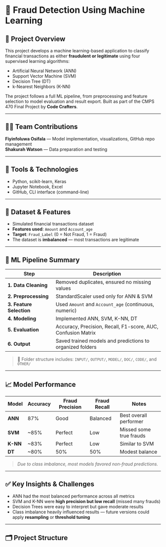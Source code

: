 # 🧠 Fraud Detection Using Machine Learning

## 📌 Project Overview
This project develops a machine learning-based application to classify financial transactions as either **fraudulent or legitimate** using four supervised learning algorithms:  
- Artificial Neural Network (ANN)  
- Support Vector Machine (SVM)  
- Decision Tree (DT)  
- k-Nearest Neighbors (K-NN)  

The project follows a full ML pipeline, from preprocessing and feature selection to model evaluation and result export. Built as part of the CMPS 470 Final Project by **Code Crafters**.

---

## 👨‍💻 Team Contributions
**Fiyinfoluwa Osifala** — Model implementation, visualizations, GitHub repo management  
**Shakurah Watson** — Data preparation and testing

---

## 🧰 Tools & Technologies
- Python, scikit-learn, Keras
- Jupyter Notebook, Excel
- GitHub, CLI interface (command-line)

---

## 🧪 Dataset & Features
- Simulated financial transactions dataset  
- **Features used**: `Amount` and `Account_age`  
- **Target**: `Fraud_Label` (0 = Not Fraud, 1 = Fraud)  
- The dataset is **imbalanced** — most transactions are legitimate

---

## 🔄 ML Pipeline Summary

| Step               | Description |
|--------------------|-------------|
| **1. Data Cleaning** | Removed duplicates, ensured no missing values |
| **2. Preprocessing** | StandardScaler used only for ANN & SVM |
| **3. Feature Selection** | Used `Amount` and `Account_age` (continuous, numeric) |
| **4. Modeling** | Implemented ANN, SVM, K-NN, DT |
| **5. Evaluation** | Accuracy, Precision, Recall, F1-score, AUC, Confusion Matrix |
| **6. Output** | Saved trained models and predictions to organized folders |

> 📁 Folder structure includes: `INPUT/`, `OUTPUT/`, `MODEL/`, `DOC/`, `CODE/`, and `OTHER/`

---

## 📈 Model Performance

| Model     | Accuracy | Fraud Precision | Fraud Recall | Notes |
|-----------|----------|-----------------|---------------|-------|
| **ANN**   | 87%      | Good             | Balanced       | Best overall performer |
| **SVM**   | ~85%     | Perfect          | Low            | Missed some true frauds |
| **K-NN**  | ~83%     | Perfect          | Low            | Similar to SVM |
| **DT**    | ~80%     | 50%              | 50%            | Modest balance |

> *Due to class imbalance, most models favored non-fraud predictions.*

---

## ✅ Key Insights & Challenges
- ANN had the most balanced performance across all metrics  
- SVM and K-NN were **high precision but low recall** (missed many frauds)  
- Decision Trees were easy to interpret but gave moderate results  
- Class imbalance heavily influenced results — future versions could apply **resampling** or **threshold tuning**

---

## 🗂 Project Structure
